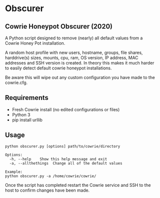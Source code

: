 # Obscurer

## Cowrie Honeypot Obscurer (2020)

A Python script designed to remove (nearly) all default values from a Cowrie Honey Pot installation. 

A random host profile with new users, hostname, groups, file shares, harddrive(s) sizes, mounts, cpu, ram, OS version, IP address, MAC addresses and SSH version is created. In theory this makes it much harder to easily detect default cowrie honeypot installations.

Be aware this will wipe out any custom configuration you have made to the cowrie.cfg.

## Requirements

* Fresh Cowrie install (no edited configurations or files)
* Python 3
* pip install urllib

## Usage

```
python obscurer.py [options] path/to/cowrie/directory

Options:
  -h, --help    Show this help message and exit
  -a, --allthethings  Change all of the default values
  
Example:
python obscurer.py -a /home/cowrie/cowrie/
```

Once the script has completed restart the Cowrie service and SSH to the host to confirm changes have been made.
